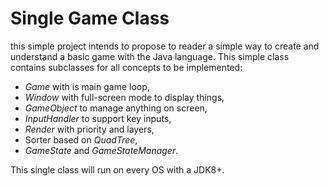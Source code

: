# Single Game Class

this simple project intends to propose to reader a simple way to create and understand a basic game with the Java language. This simple class contains subclasses for all concepts to be implemented:

- *Game* with is main game loop,
- *Window* with full-screen mode to display things,
- *GameObject* to manage anything on screen,
- *InputHandler* to support key inputs,
- *Render* with priority and layers,
- Sorter based on *QuadTree*,
- *GameState* and *GameStateManager*.

This single class will run on every OS with a JDK8+.

